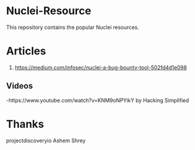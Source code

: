 # Nuclei-Resource
This repository contains the popular Nuclei resources.

<h1>Articles</h1>

1. https://medium.com/infosec/nuclei-a-bug-bounty-tool-502fd4d1e098

<h2>Videos</h2>
-https://www.youtube.com/watch?v=KNM9oNPYikY by Hacking Simplified

<h1>Thanks</h1>
 projectdiscoveryio
 Ashem Shrey
